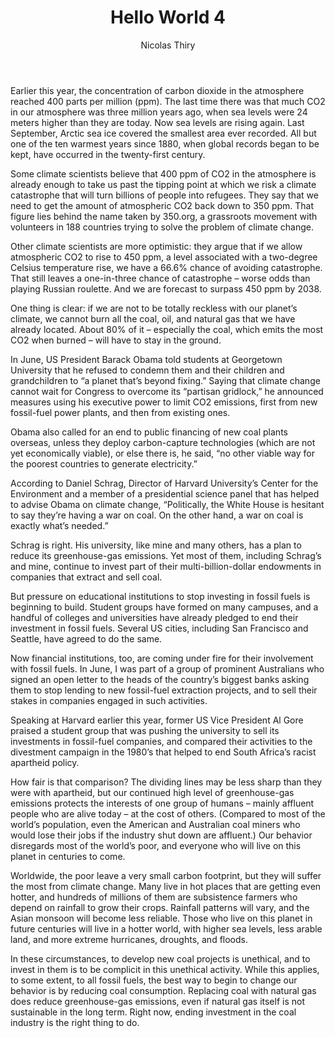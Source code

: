 ﻿---
title: "Hello World 4"
author: Nicolas Thiry
created_at: 2020-01-08 22:00:00 Z
---
Earlier this year, the concentration of carbon dioxide in the atmosphere reached 400 parts per million (ppm). The last time there was that much CO2 in our atmosphere was three million years ago, when sea levels were 24 meters higher than they are today. Now sea levels are rising again. Last September, Arctic sea ice covered the smallest area ever recorded. All but one of the ten warmest years since 1880, when global records began to be kept, have occurred in the twenty-first century.

Some climate scientists believe that 400 ppm of CO2 in the atmosphere is already enough to take us past the tipping point at which we risk a climate catastrophe that will turn billions of people into refugees. They say that we need to get the amount of atmospheric CO2 back down to 350 ppm. That figure lies behind the name taken by 350.org, a grassroots movement with volunteers in 188 countries trying to solve the problem of climate change.

Other climate scientists are more optimistic: they argue that if we allow atmospheric CO2 to rise to 450 ppm, a level associated with a two-degree Celsius temperature rise, we have a 66.6% chance of avoiding catastrophe. That still leaves a one-in-three chance of catastrophe – worse odds than playing Russian roulette. And we are forecast to surpass 450 ppm by 2038.

One thing is clear: if we are not to be totally reckless with our planet’s climate, we cannot burn all the coal, oil, and natural gas that we have already located. About 80% of it – especially the coal, which emits the most CO2 when burned – will have to stay in the ground.

In June, US President Barack Obama told students at Georgetown University that he refused to condemn them and their children and grandchildren to “a planet that’s beyond fixing.” Saying that climate change cannot wait for Congress to overcome its “partisan gridlock,” he announced measures using his executive power to limit CO2 emissions, first from new fossil-fuel power plants, and then from existing ones.

Obama also called for an end to public financing of new coal plants overseas, unless they deploy carbon-capture technologies (which are not yet economically viable), or else there is, he said, “no other viable way for the poorest countries to generate electricity.”

According to Daniel Schrag, Director of Harvard University’s Center for the Environment and a member of a presidential science panel that has helped to advise Obama on climate change, “Politically, the White House is hesitant to say they’re having a war on coal. On the other hand, a war on coal is exactly what’s needed.”

Schrag is right. His university, like mine and many others, has a plan to reduce its greenhouse-gas emissions. Yet most of them, including Schrag’s and mine, continue to invest part of their multi-billion-dollar endowments in companies that extract and sell coal.

But pressure on educational institutions to stop investing in fossil fuels is beginning to build. Student groups have formed on many campuses, and a handful of colleges and universities have already pledged to end their investment in fossil fuels. Several US cities, including San Francisco and Seattle, have agreed to do the same.

Now financial institutions, too, are coming under fire for their involvement with fossil fuels. In June, I was part of a group of prominent Australians who signed an open letter to the heads of the country’s biggest banks asking them to stop lending to new fossil-fuel extraction projects, and to sell their stakes in companies engaged in such activities.

Speaking at Harvard earlier this year, former US Vice President Al Gore praised a student group that was pushing the university to sell its investments in fossil-fuel companies, and compared their activities to the divestment campaign in the 1980’s that helped to end South Africa’s racist apartheid policy.

How fair is that comparison? The dividing lines may be less sharp than they were with apartheid, but our continued high level of greenhouse-gas emissions protects the interests of one group of humans – mainly affluent people who are alive today – at the cost of others. (Compared to most of the world’s population, even the American and Australian coal miners who would lose their jobs if the industry shut down are affluent.) Our behavior disregards most of the world’s poor, and everyone who will live on this planet in centuries to come.

Worldwide, the poor leave a very small carbon footprint, but they will suffer the most from climate change. Many live in hot places that are getting even hotter, and hundreds of millions of them are subsistence farmers who depend on rainfall to grow their crops. Rainfall patterns will vary, and the Asian monsoon will become less reliable. Those who live on this planet in future centuries will live in a hotter world, with higher sea levels, less arable land, and more extreme hurricanes, droughts, and floods.

In these circumstances, to develop new coal projects is unethical, and to invest in them is to be complicit in this unethical activity. While this applies, to some extent, to all fossil fuels, the best way to begin to change our behavior is by reducing coal consumption. Replacing coal with natural gas does reduce greenhouse-gas emissions, even if natural gas itself is not sustainable in the long term. Right now, ending investment in the coal industry is the right thing to do.